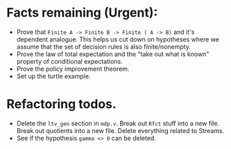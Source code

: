 # Facts remaining (Urgent):
* Prove that `Finite A -> Finite B -> Finite ( A -> B)` and it's dependent analogue. This helps us cut down on hypotheses where we assume that the set of decision rules is also finite/nonempty. 
* Prove the law of total expectation and the "take out what is known" property of conditional expectations. 
* Prove the policy improvement theorem. 
* Set up the turtle example.

# Refactoring todos.
 
* Delete the `ltv_gen` section in `mdp.v`. Break out `Rfct` stuff into a new file. Break out quotients into a new file. Delete everything related to Streams. 
* See if the hypothesis `gamma <> 0` can be deleted.


